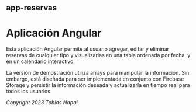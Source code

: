 ## app-reservas
# Aplicación Angular

Esta aplicación Angular permite al usuario agregar, editar y eliminar reservas de cualquier tipo y visualizarlas en una tabla ordenada por fecha, y en un calendario interactivo.

La versión de demostración utiliza arrays para manipular la información. Sin embargo, está diseñada para ser implementada en conjunto con Firebase Storage y persistir la información deseada y actualizarla en tiempo real para todos los usuarios.

_Copyright 2023 Tobias Napal_
